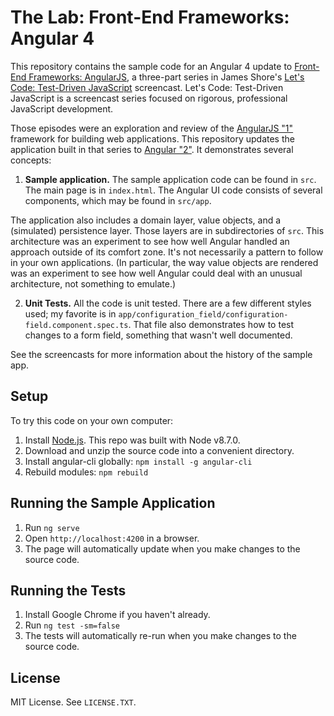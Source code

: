 The Lab: Front-End Frameworks: Angular 4
===========

This repository contains the sample code for an Angular 4 update to [Front-End Frameworks: AngularJS](http://www.letscodejavascript.com/v3/episodes/lab/13), a three-part series in James Shore's [Let's Code: Test-Driven JavaScript](http://www.letscodejavascript.com) screencast. Let's Code: Test-Driven JavaScript is a screencast series focused on rigorous, professional JavaScript development.

Those episodes were an exploration and review of the [AngularJS "1"](https://angularjs.org/) framework for building web applications. This repository updates the application built in that series to [Angular "2"](https://angular.io/). It demonstrates several concepts:

1. **Sample application.** The sample application code can be found in `src`. The main page is in `index.html`. The Angular UI code consists of several components, which may be found in `src/app`.

  The application also includes a domain layer, value objects, and a (simulated) persistence layer. Those layers are in subdirectories of `src`. This architecture was an experiment to see how well Angular handled an approach outside of its comfort zone. It's not necessarily a pattern to follow in your own applications. (In particular, the way value objects are rendered was an experiment to see how well Angular could deal with an unusual architecture, not something to emulate.)


2. **Unit Tests.** All the code is unit tested. There are a few different styles used; my favorite is in `app/configuration_field/configuration-field.component.spec.ts`. That file also demonstrates how to test changes to a form field, something that wasn't well documented.

See the screencasts for more information about the history of the sample app.


Setup
-----

To try this code on your own computer:

1. Install [Node.js](http://nodejs.org/download/). This repo was built with Node v8.7.0.
2. Download and unzip the source code into a convenient directory.
3. Install angular-cli globally: `npm install -g angular-cli`
4. Rebuild modules: `npm rebuild`


Running the Sample Application
------------------------------

1. Run `ng serve`
2. Open `http://localhost:4200` in a browser.
3. The page will automatically update when you make changes to the source code.


Running the Tests
-----------------

1. Install Google Chrome if you haven't already. 
2. Run `ng test -sm=false`
3. The tests will automatically re-run when you make changes to the source code.


License
-------

MIT License. See `LICENSE.TXT`.

